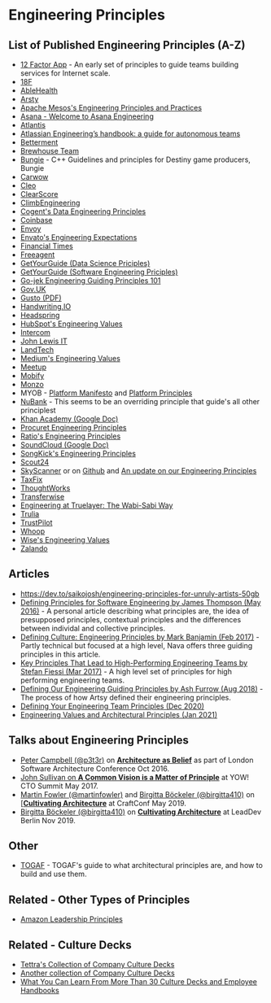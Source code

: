 # Engineering Principles

## List of Published Engineering Principles (A-Z)

- [12 Factor App](https://12factor.net/) - An early set of principles to guide teams building services for Internet scale.
- [18F](https://github.com/18F/development-guide)
- [AbleHealth](https://github.com/AbleHealth/team/blob/master/engineering/principles-and-practices.md)
- [Arsty](https://github.com/artsy/README/blob/master/culture/engineering-principles.md)
- [Apache Mesos's Engineering Principles and Practices](https://mesos.apache.org/documentation/latest/engineering-principles-and-practices/)
- [Asana - Welcome to Asana Engineering](https://blog.asana.com/2019/11/eng-hello-world/)
- [Atlantis](https://blog.atlantistech.co/engineering-principles/)
- [Atlassian Engineering’s handbook: a guide for autonomous teams](https://www.atlassian.com/engineering/handbook)
- [Betterment](https://betterment.github.io/eng-principles/)
- [Brewhouse Team](https://github.com/BrewhouseTeam/engineering)
- [Bungie](https://www.bungie.net/en/News/Article/50666) - C++ Guidelines and principles for Destiny game producers, Bungie
- [Carwow](https://github.com/carwow/engineering_principles)
- [Cleo](https://www.meetcleo.com/blog/cleo-ai-engineering-principles/)
- [ClearScore](https://medium.com/clearscore/clearscore-engineering-principles-14237efe4910)
- [ClimbEngineering](https://climbcredit.app.box.com/s/p05z4cqmeyxqfp7uqcm4qri6gs2scl6q)
- [Cogent's Data Engineering Principles](https://cogent.co/blog/data-engineering-principles/)
- [Coinbase](https://blog.coinbase.com/what-are-coinbases-engineering-principles-c798da7330c)
- [Envoy](https://github.com/envoy/Engineering/blob/master/principles.md)
- [Envato's Engineering Expectations](https://webuild.envato.com/expectations/)
- [Financial Times](https://www.ft.com/tech-principles)
- [Freeagent](https://engineering.freeagent.com/2021/05/14/engineering-principles-at-freeagent/)
- [GetYourGuide (Data Science Priciples)](https://inside.getyourguide.com/blog/2020/3/10/15-data-science-principles-we-live-by)
- [GetYourGuide (Software Engineering Priciples)](https://inside.getyourguide.com/blog/2019/6/18/relevant/our-engineering-principles)
- [Go-jek Engineering Guiding Principles 101](https://www.gojek.com/blog/gohr/go-jek-engineering-guiding-principles-101/)
- [Gov.UK](https://www.gov.uk/guidance/government-design-principles)
- [Gusto (PDF)](https://app.gusto.com/static/engineering-principles-and-values.pdf)
- [Handwriting.IO](https://github.com/handwritingio/principles)
- [Headspring](https://betterway.headspring.com/engineering-principles/)
- [HubSpot's Engineering Values](https://product.hubspot.com/blog/hubspots-engineering-values)
- [Intercom](https://www.intercom.com/blog/intercom-product-principles/)
- [John Lewis IT](http://engineering-principles.jl-engineering.net/)
- [LandTech](https://engineering.land.tech/principles/)
- [Medium's Engineering Values](https://product.hubspot.com/blog/hubspots-engineering-values)
- [Meetup](https://medium.com/making-meetup/meetup-architecture-principles-dfbe95887c3)
- [Mobify](https://github.com/mobify/developer-values)
- [Monzo](https://monzo.com/blog/2018/06/29/engineering-principles/)
- MYOB - [Platform Manifesto](https://www.infoq.com/presentations/platform-manifesto/) and [Platform Principles](https://youtu.be/QlYcAvlBr90?t=671)
- [NuBank](https://building.nubank.com.br/the-value-of-canonicity/) - This seems to be an overriding principle that guide's all other principlest
- [Khan Academy (Google Doc)](https://docs.google.com/document/d/1PW4NYn9pYNam2EuGEsTN9pTgwTfFnT_R9OZLJJICWQU/edit)
- [Procuret Engineering Principles](https://procuret.com/engineering/principles)
- [Ratio's Engineering Principles](https://ratio.co.uk/engineering-principles)
- [SoundCloud (Google Doc)](https://docs.google.com/document/d/1XzgSKIFAZQ_eEkkz1OOMdWRDvwlNq0lr53Y2kJVRCL8/edit)
- [SongKick's Engineering Principles](https://www.songkick.com/info/engineering-principles)
- [Scout24](https://github.com/Scout24/scout24-engineering-values-and-principles)
- [SkyScanner](https://medium.com/@SkyscannerEng/why-engineering-principles-matter-993298f7d792) or on [Github](https://github.com/Skyscanner/engineering-principles) and [An update on our Engineering Principles](https://medium.com/@SkyscannerEng/an-update-on-our-engineering-principles-80405a96383a)
- [TaxFix](https://medium.com/taxfix/engineering-principles-putting-our-values-into-practice-4bbc140d4fa2)
- [ThoughtWorks](https://www.thoughtworks.com/insights/blog/what-are-our-core-values-and-practices-building-software)
- [Transferwise](https://tech.transferwise.com/product-engineering-principles-transferwise/)
- [Engineering at Truelayer: The Wabi-Sabi Way](https://truelayer.com/blog/engineering-principles)
- [Trulia](https://www.trulia.com/blog/tech/engineering-principles/#)
- [TrustPilot](https://github.com/trustpilot/principles)
- [Whoop](https://engineering.whoop.com/2020/08/26/our-software-engineering-principles/)
- [Wise's Engineering Values](https://www.wise.jobs/2020/10/27/transferwise-engineering-values/)
- [Zalando](https://github.com/zalando/engineering-principles)

## Articles

- https://dev.to/saikojosh/engineering-principles-for-unruly-artists-50gb
- [Defining Principles for Software Engineering by James Thompson (May 2016)](https://theplainprogrammer.com/defining-principles-for-software-engineering-e88c069a0446) - A personal article describing what principles are, the idea of presupposed principles, contextual principles and the differences between individal and collective principles.
- [Defining Culture: Engineering Principles by Mark Banjamin (Feb 2017)](https://blog.navapbc.com/defining-engineering-culture-engineering-principles-558d2b4c5950) - Partly technical but focused at a high level, Nava offers three guiding principles in this article.
- [Key Principles That Lead to High-Performing Engineering Teams by Stefan Fiessi (Mar 2017)](https://www.hugeinc.com/articles/key-principles-that-lead-to-high-performing-engineering-teams) - A high level set of principles for high performing engineering teams.
- [Defining Our Engineering Guiding Principles by Ash Furrow (Aug 2018)](https://artsy.github.io/blog/2018/08/22/engineering-guiding-principles/) - The process of how Artsy defined their engineering principles.
- [Defining Your Engineering Team Principles (Dec 2020)](https://shekhargulati.com/2020/12/26/engineering-strategy-2-defining-your-engineering-team-principles/)
- [Engineering Values and Architectural Principles (Jan 2021)](https://blog.thepete.net/blog/2021/01/18/engineering-values-and-architectural-principles/)

## Talks about Engineering Principles

- [Peter Campbell (@p3t3r)](http://twitter.com/p3t3r) on [**Architecture as Belief**](https://www.oreilly.com/library/view/oreilly-software-architecture/9781491958490/video284872.html?) as part of London Software Architecture Conference Oct 2016.
- [John Sullivan on **A Common Vision is a Matter of Principle**](https://www.youtube.com/watch?v=QlYcAvlBr90) at YOW! CTO Summit May 2017.
- [Martin Fowler (@martinfowler)](https://twitter.com/martinfowler) and [Birgitta Böckeler (@birgitta410)](http://twitter.com/birgitta410) on [[**Cultivating Architecture**](https://www.youtube.com/watch?v=MZnrxjw602E) at CraftConf May 2019.
- [Birgitta Böckeler (@birgitta410)](http://twitter.com/birgitta410) on [**Cultivating Architecture**](https://www.youtube.com/watch?v=--t3uk3_rSw) at LeadDev Berlin Nov 2019.

## Other 

- [TOGAF](https://pubs.opengroup.org/architecture/togaf8-doc/arch/chap29.html) - TOGAF's guide to what architectural principles are, and how to build and use them.

## Related - Other Types of Principles

- [Amazon Leadership Principles](https://www.amazon.jobs/en/principles)

## Related - Culture Decks

- [Tettra's Collection of Company Culture Decks](https://tettra.com/article/company-culture-deck/)
- [Another collection of Company Culture Decks](https://medium.com/swlh/the-very-best-company-culture-decks-on-the-web-5a3de60c0bb9)
- [What You Can Learn From More Than 30 Culture Decks and Employee Handbooks](https://academy.nobl.io/the-a-to-z-guide-to-team-handbooks/)
